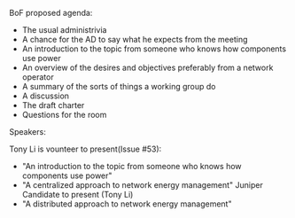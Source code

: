 BoF proposed agenda:


-	The usual administrivia
-	A chance for the AD to say what he expects from the meeting
-	An introduction to the topic from someone who knows how components use power
-	An overview of the desires and objectives preferably from a network operator
-	A summary of the sorts of things a working group do
-	A discussion
-	The draft charter
-	Questions for the room



Speakers:

Tony Li is vounteer to present(Issue #53):
- "An introduction to the topic from someone who knows how components use power"
- "A centralized approach to network energy management" 
Juniper Candidate to present (Tony Li)
- "A distributed approach to network energy management"